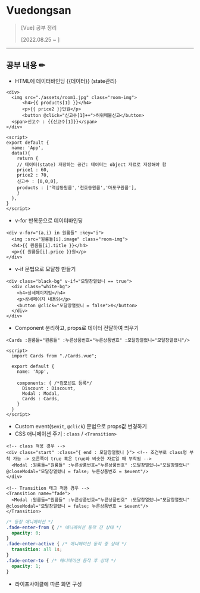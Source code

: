 # Vuedongsan
> [Vue] 공부 정리
>
> [2022.08.25 ~ ]
***
## 공부 내용 ✏
* HTML에 데이터바인딩 {{데이터}} (state관리)
```vue
<div>
  <img src="./assets/room1.jpg" class="room-img">
      <h4>{{ products[1] }}</h4>
      <p>{{ price2 }}만원</p>
      <button @click="신고수[1]++">허위매물신고</button>
  <span>신고수 : {{신고수[1]}}</span>
</div>

<script>
export default {
  name: 'App',
  data(){
    return {
    // 데이터(state) 저장하는 공간: 데이터는 object 자료로 저장해야 함
    price1 : 60,
    price2 : 70,
    신고수 : [0,0,0],
    products : ['역삼동원룸','천호동원룸','마포구원룸'],
    }
  },
}
</script>
```
* v-for 반복문으로 데이터바인딩
```vue
<div v-for="(a,i) in 원룸들" :key="i">
  <img :src="원룸들[i].image" class="room-img">
  <h4>{{ 원룸들[i].title }}</h4>
  <p>{{ 원룸들[i].price }}원</p>
</div>
```
* v-if 문법으로 모달창 만들기
```vue
<div class="black-bg" v-if="모달창열렸니 == true">
  <div class="white-bg">
    <h4>상세페이지임</h4>
    <p>상세페이지 내용임</p>
    <button @click="모달창열렸니 = false">X</button>
  </div>
</div>
```
* Component 분리하고, props로 데이터 전달하여 띄우기
```vue
<Cards :원룸들="원룸들" :누른상품번호="누른상품번호" :모달창열렸니="모달창열렸니"/>

<script>
  import Cards from "./Cards.vue";

  export default {
    name: 'App',

    components: { /*컴포넌트 등록*/
      Discount : Discount,
      Modal : Modal,
      Cards : Cards,
    }
  }
</script>
```
* Custom event(`$emit`, `@click`) 문법으로 props값 변경하기
* CSS 애니메이션 주기 : `class` / `<Transition>`
```vue
<!-- class 적용 경우 -->
<div class="start" :class="{ end : 모달창열렸니 }"> <!-- 조건부로 class명 부착 가능 -> 오른쪽이 true 혹은 true와 비슷한 자료일 때 부착됨 -->
  <Modal :원룸들="원룸들" :누른상품번호="누른상품번호" :모달창열렸니="모달창열렸니" @closeModal="모달창열렸니 = false; 누른상품번호 = $event"/>
</div>

<!-- Transition 태그 적용 경우 -->
<Transition name="fade">
  <Modal :원룸들="원룸들" :누른상품번호="누른상품번호" :모달창열렸니="모달창열렸니" @closeModal="모달창열렸니 = false; 누른상품번호 = $event"/>
</Transition>
```
```css
/* 등장 애니메이션 */
.fade-enter-from { /* 애니메이션 동작 전 상태 */
  opacity: 0;
}
.fade-enter-active { /* 애니메이션 동작 중 상태 */
  transition: all 1s;
}
.fade-enter-to { /* 애니메이션 동작 후 상태 */
  opacity: 1;
}
```
* 라이프사이클에 따른 화면 구성